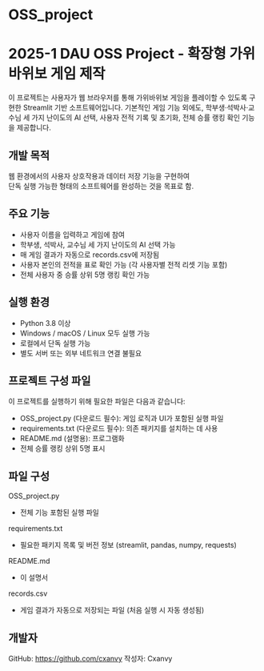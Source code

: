 # OSS_project
# 2025-1 DAU OSS Project - 확장형 가위바위보 게임 제작

이 프로젝트는 사용자가 웹 브라우저를 통해 가위바위보 게임을 플레이할 수 있도록 구현한 Streamlit 기반 소프트웨어입니다.
기본적인 게임 기능 외에도, 학부생·석박사·교수님 세 가지 난이도의 AI 선택, 사용자 전적 기록 및 초기화, 전체 승률 랭킹 확인 기능을 제공합니다.

## 개발 목적

웹 환경에서의 사용자 상호작용과 데이터 저장 기능을 구현하여  
단독 실행 가능한 형태의 소프트웨어를 완성하는 것을 목표로 함.

## 주요 기능

- 사용자 이름을 입력하고 게임에 참여
- 학부생, 석박사, 교수님 세 가지 난이도의 AI 선택 가능
- 매 게임 결과가 자동으로 records.csv에 저장됨
- 사용자 본인의 전적을 표로 확인 가능 (각 사용자별 전적 리셋 기능 포함)
- 전체 사용자 중 승률 상위 5명 랭킹 확인 가능

## 실행 환경

- Python 3.8 이상
- Windows / macOS / Linux 모두 실행 가능
- 로컬에서 단독 실행 가능
- 별도 서버 또는 외부 네트워크 연결 불필요

## 프로젝트 구성 파일

이 프로젝트를 실행하기 위해 필요한 파일은 다음과 같습니다:

- OSS_project.py (다운로드 필수): 게임 로직과 UI가 포함된 실행 파일
- requirements.txt (다운로드 필수): 의존 패키지를 설치하는 데 사용
- README.md (설명용): 프로그램화
- 전체 승률 랭킹 상위 5명 표시

## 파일 구성

OSS_project.py  
  - 전체 기능 포함된 실행 파일

requirements.txt  
  - 필요한 패키지 목록 및 버전 정보 (streamlit, pandas, numpy, requests)  

README.md  
  - 이 설명서  

records.csv  
  - 게임 결과가 자동으로 저장되는 파일 (처음 실행 시 자동 생성됨)

## 개발자

GitHub: https://github.com/cxanvy 
작성자: Cxanvy
